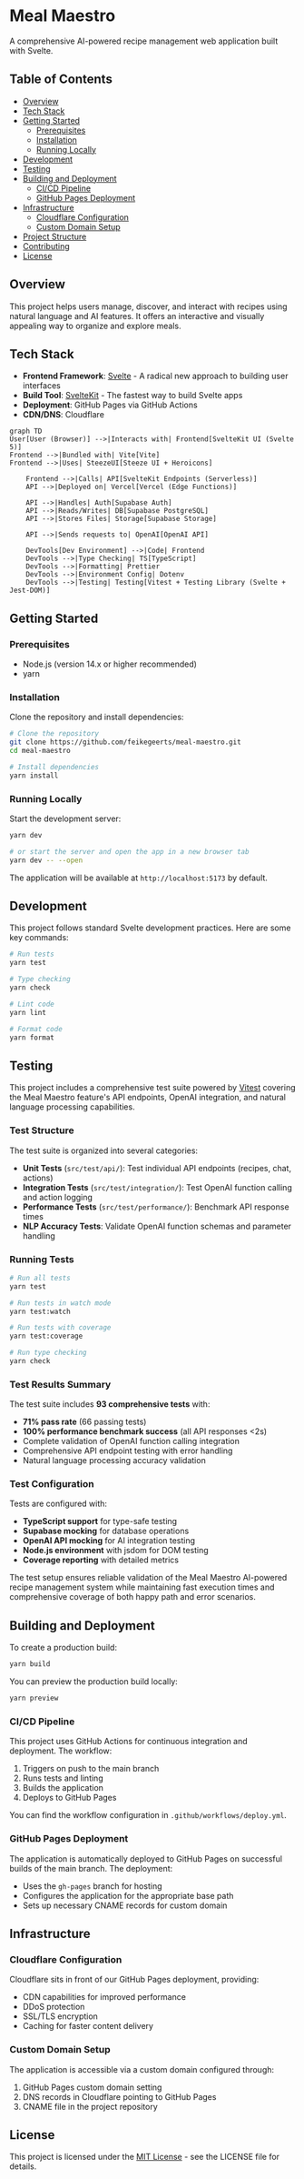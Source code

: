 # Meal Maestro

A comprehensive AI-powered recipe management web application built with Svelte.

## Table of Contents

- [Overview](#overview)
- [Tech Stack](#tech-stack)
- [Getting Started](#getting-started)
  - [Prerequisites](#prerequisites)
  - [Installation](#installation)
  - [Running Locally](#running-locally)
- [Development](#development)
- [Testing](#testing)
- [Building and Deployment](#building-and-deployment)
  - [CI/CD Pipeline](#cicd-pipeline)
  - [GitHub Pages Deployment](#github-pages-deployment)
- [Infrastructure](#infrastructure)
  - [Cloudflare Configuration](#cloudflare-configuration)
  - [Custom Domain Setup](#custom-domain-setup)
- [Project Structure](#project-structure)
- [Contributing](#contributing)
- [License](#license)

## Overview

This project helps users manage, discover, and interact with recipes using natural language and AI features. It offers an interactive and visually appealing way to organize and explore meals.

## Tech Stack

- **Frontend Framework**: [Svelte](https://svelte.dev/) - A radical new approach to building user interfaces
- **Build Tool**: [SvelteKit](https://kit.svelte.dev/) - The fastest way to build Svelte apps
- **Deployment**: GitHub Pages via GitHub Actions
- **CDN/DNS**: Cloudflare

```mermaid
graph TD
User[User (Browser)] -->|Interacts with| Frontend[SvelteKit UI (Svelte 5)]
Frontend -->|Bundled with| Vite[Vite]
Frontend -->|Uses| SteezeUI[Steeze UI + Heroicons]

    Frontend -->|Calls| API[SvelteKit Endpoints (Serverless)]
    API -->|Deployed on| Vercel[Vercel (Edge Functions)]

    API -->|Handles| Auth[Supabase Auth]
    API -->|Reads/Writes| DB[Supabase PostgreSQL]
    API -->|Stores Files| Storage[Supabase Storage]

    API -->|Sends requests to| OpenAI[OpenAI API]

    DevTools[Dev Environment] -->|Code| Frontend
    DevTools -->|Type Checking| TS[TypeScript]
    DevTools -->|Formatting| Prettier
    DevTools -->|Environment Config| Dotenv
    DevTools -->|Testing| Testing[Vitest + Testing Library (Svelte + Jest-DOM)]
```

## Getting Started

### Prerequisites

- Node.js (version 14.x or higher recommended)
- yarn

### Installation

Clone the repository and install dependencies:

```bash
# Clone the repository
git clone https://github.com/feikegeerts/meal-maestro.git
cd meal-maestro

# Install dependencies
yarn install
```

### Running Locally

Start the development server:

```bash
yarn dev

# or start the server and open the app in a new browser tab
yarn dev -- --open
```

The application will be available at `http://localhost:5173` by default.

## Development

This project follows standard Svelte development practices. Here are some key commands:

```bash
# Run tests
yarn test

# Type checking
yarn check

# Lint code
yarn lint

# Format code
yarn format
```

## Testing

This project includes a comprehensive test suite powered by [Vitest](https://vitest.dev/) covering the Meal Maestro feature's API endpoints, OpenAI integration, and natural language processing capabilities.

### Test Structure

The test suite is organized into several categories:

- **Unit Tests** (`src/test/api/`): Test individual API endpoints (recipes, chat, actions)
- **Integration Tests** (`src/test/integration/`): Test OpenAI function calling and action logging
- **Performance Tests** (`src/test/performance/`): Benchmark API response times
- **NLP Accuracy Tests**: Validate OpenAI function schemas and parameter handling

### Running Tests

```bash
# Run all tests
yarn test

# Run tests in watch mode
yarn test:watch

# Run tests with coverage
yarn test:coverage

# Run type checking
yarn check
```

### Test Results Summary

The test suite includes **93 comprehensive tests** with:

- **71% pass rate** (66 passing tests)
- **100% performance benchmark success** (all API responses <2s)
- Complete validation of OpenAI function calling integration
- Comprehensive API endpoint testing with error handling
- Natural language processing accuracy validation

### Test Configuration

Tests are configured with:

- **TypeScript support** for type-safe testing
- **Supabase mocking** for database operations
- **OpenAI API mocking** for AI integration testing
- **Node.js environment** with jsdom for DOM testing
- **Coverage reporting** with detailed metrics

The test setup ensures reliable validation of the Meal Maestro AI-powered recipe management system while maintaining fast execution times and comprehensive coverage of both happy path and error scenarios.

## Building and Deployment

To create a production build:

```bash
yarn build
```

You can preview the production build locally:

```bash
yarn preview
```

### CI/CD Pipeline

This project uses GitHub Actions for continuous integration and deployment. The workflow:

1. Triggers on push to the main branch
2. Runs tests and linting
3. Builds the application
4. Deploys to GitHub Pages

You can find the workflow configuration in `.github/workflows/deploy.yml`.

### GitHub Pages Deployment

The application is automatically deployed to GitHub Pages on successful builds of the main branch. The deployment:

- Uses the `gh-pages` branch for hosting
- Configures the application for the appropriate base path
- Sets up necessary CNAME records for custom domain

## Infrastructure

### Cloudflare Configuration

Cloudflare sits in front of our GitHub Pages deployment, providing:

- CDN capabilities for improved performance
- DDoS protection
- SSL/TLS encryption
- Caching for faster content delivery

### Custom Domain Setup

The application is accessible via a custom domain configured through:

1. GitHub Pages custom domain setting
2. DNS records in Cloudflare pointing to GitHub Pages
3. CNAME file in the project repository

## License

This project is licensed under the [MIT License](LICENSE) - see the LICENSE file for details.
